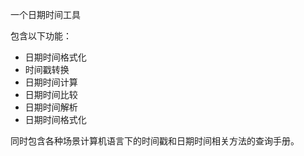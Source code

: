 一个日期时间工具

包含以下功能：
* 日期时间格式化
* 时间戳转换
* 日期时间计算
* 日期时间比较
* 日期时间解析
* 日期时间格式化

同时包含各种场景计算机语言下的时间戳和日期时间相关方法的查询手册。
